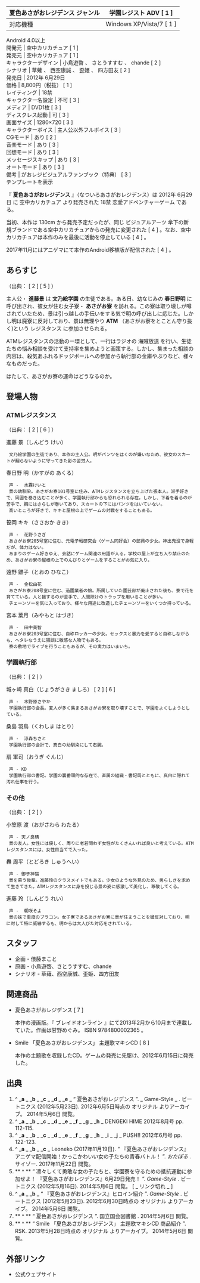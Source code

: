 夏色あさがおレジデンス  ジャンル  |  学園レジスト  ADV  [  1  ]   
---|---  
対応機種  |  Windows XP/Vista/7  [  1  ]    
Android  4.0以上  
開発元  |  空中カリカチュア  [  1  ]   
発売元  |  空中カリカチュア  [  1  ]   
キャラクターデザイン  |  小鳥遊啓  、  さとうすすむ  、  chande  [  2  ]   
シナリオ  |  草薙  、  西空康誠  、  歪姫  、  四方田友  [  2  ]   
発売日  |  2012年  6月29日   
価格  |  8,800円（税抜）  [  1  ]   
レイティング  |  18禁   
キャラクター名設定  |  不可  [  3  ]   
メディア  |  DVD1枚  [  3  ]   
ディスクレス起動  |  可  [  3  ]   
画面サイズ  |  1280×720  [  3  ]   
キャラクターボイス  |  主人公以外フルボイス  [  3  ]   
CGモード  |  あり  [  2  ]   
音楽モード  |  あり  [  3  ]   
回想モード  |  あり  [  3  ]   
メッセージスキップ  |  あり  [  3  ]   
オートモード  |  あり  [  3  ]   
備考  |  がおレジビジュアルファンブック（特典）  [  3  ]   
テンプレートを表示  
  
『 **夏色あさがおレジデンス** 』（なついろあさがおレジデンス）は  2012年  6月29日  に  空中カリカチュア  より発売された  18禁
恋愛アドベンチャーゲーム  である。

当初、本作は  130cm  から発売予定だったが、同じ  ビジュアルアーツ  傘下の新規ブランドである空中カリカチュアからの発売に変更された  [  4
]  。なお、空中カリカチュアは本作のみを最後に活動を停止している  [  4  ]  。

2017年11月にはアニゲマにて本作のAndroid移植版が配信された  [  4  ]  。

##  あらすじ



（出典：  [  2  ]  [  5  ]  ）

主人公・ **進藤景** は **文乃絵学園** の生徒である。ある日、幼なじみの **春日野明** に呼び出され、彼女が住む女子寮・ **あさがお寮**
を訪れる。この寮は取り壊しが噂されていたため、景は引っ越しの手伝いをする気で明の呼び出しに応じた。しかし明は廃寮に反対しており、景は無理やり **ATM**
（あさがお寮をとことん守り抜く)という  レジスタンス  に参加させられる。

ATMレジスタンスの活動の一環として、一行はラジオの  海賊放送
を行い、生徒たちの悩み相談を受けて支持率を集めようと画策する。しかし、集まった相談の内容は、殺気あふれるドッジボールへの参加から執行部の金庫やぶりなど、様々なものだった。

はたして、あさがお寮の運命はどうなるのか。

##  登場人物



###  ATMレジスタンス



（出典：  [  2  ]  [  6  ]  ）

進藤 景（しんどう けい）

     文乃絵学園の生徒であり、本作の主人公。明がパンツをはくのが嫌いなため、彼女のスカートが翻らないように守ってきた影の苦労人。 
春日野 明（かすがの あくる）

     声 -  水霧けいと 
     景の幼馴染。あさがお寮101号室に住み、ATMレジスタンスを立ち上げた張本人。派手好きで、周囲を巻き込むことが多く、学園執行部からも恐れられる存在。しかし、下着を着るのが苦手で、胸にはさらしが巻いてあり、スカートの下にはパンツをはいていない。 
     高いところが好きで、キキと屋根の上でゲームの対戦をすることもある。 
笹岡 キキ（ささおか きき）

     声 -  花野うさぎ 
     あさがお寮205号室に住む、元電子戦研究会（ゲーム同好会）の部員の少女。神出鬼没で身軽だが、体力はない。 
     あまりのゲーム好きゆえ、会話にゲーム関連の用語が入る。学校の屋上が立ち入り禁止のため、あさがお寮の屋根の上でのんびりとゲームをすることがお気に入り。 
遠野 雛子（とおの ひなこ）

     声 -  金松由花 
     あさがお寮208号室に住む、造園業者の娘。所属していた園芸部が廃止された後も、寮で花を育てている。人と接するのが苦手で、人間除けのトラップを用いることが多い。 
     チェーンソーを気に入っており、様々な用途に改造したチェーンソーをいくつか持っている。 
宮本 葉月（みやもと はづき）

     声 -  田中美智 
     あさがお寮203号室に住む、自称ロッカーの少女。セックスと暴力を愛すると自称しながらも、ヘタレなうえに猥談に敏感な人物でもある。 
     寮の敷地でライブを行うこともあるが、その実力はいまいち。 

###  学園執行部



（出典：  [  2  ]  ）

城ヶ崎 真白（じょうがさき ましろ）  [  2  ]  [  6  ]

     声 -  木野原さやか 
     学園執行部の会長。変人が多く集まるあさがお寮を取り壊すことで、学園をよくしようとしている。 
桑島 羽鳥（くわしま はとり）

     声 -  涼森ちさと 
     学園執行部の会計で、真白の幼馴染にして右腕。 
扇 軍司（おうぎ ぐんじ）

     声 - KD 
     学園執行部の書記。学園の裏番頭的な存在で、直属の組織・書記局とともに、真白に隠れて汚れ仕事を行う。 

###  その他



（出典：  [  2  ]  ）

小笠原 渡（おがさわら わたる）

     声 - 天ノ良晴 
     景の友人。女性には優しく、周りに老若問わず女性がたくさんいれば良いと考えている。ATMレジスタンスには、女性目当てで入った。 
轟 周平（とどろき しゅうへい）

     声 - 御子神猫 
     景を慕う後輩。進藤玲のクラスメイトでもある。少女のような外見のため、男らしさを求めて生きてきた。ATMレジスタンスに身を投じる景の姿に感激して美化し、尊敬してくる。 
進藤 玲（しんどう れい）

     声 -  朝咲そよ 
     景の妹で重度のブラコン。女子寮であるあさがお寮に景が住まうことを猛反対しており、明に対して特に威嚇するも、明からは大人びた対応をされている。 

##  スタッフ



  * 企画 - 俵藤まこと 
  * 原画 - 小鳥遊啓、さとうすすむ、chande 
  * シナリオ - 草薙、西空康誠、歪姫、四方田友 

##  関連商品



  * 夏色あさがおレジデンス  [  7  ] 

     本作の漫画版。『  ブレイドオンライン  』にて2013年2月から10月まで連載していた。作画は甘野めぐみ。  ISBN 9784800002365  。 

  * Smile 「夏色あさがおレジデンス」 主題歌マキシCD  [  8  ] 

     本作の主題歌を収録したCD。ゲームの発売に先駆け、2012年6月15日に発売した。 

##  出典



  1. ^  _**a** _ _**b** _ _**c** _ _**d** _ _**e** _ “  夏色あさがおレジデンス  ”. _ Game-Style  _ . ビートニクス (2012年5月23日). 2012年6月5日時点の  オリジナル  よりアーカイブ。  2014年5月6日  閲覧。 
  2. ^  _**a** _ _**b** _ _**c** _ _**d** _ _**e** _ _**f** _ _**g** _ _**h** _ DENGEKI HIME  2012年8月号 pp. 112-115. 
  3. ^  _**a** _ _**b** _ _**c** _ _**d** _ _**e** _ _**f** _ _**g** _ _**h** _ _**i** _ _**j** _ PUSH!!  2012年6月号 pp. 122-123. 
  4. ^  _**a** _ _**b** _ _**c** _ Leoneko (2017年11月19日). “  『夏色あさがおレジデンス』アニゲマ配信開始！かっこかわいい女の子たちの青春バトル！  ”. _おたぽる_ . サイゾー.  2017年11月22日  閲覧。 
  5. ** ^  ** “  凛々しくて勇敢な女の子たちと、学園寮を守るための抵抗運動に参加せよ！ 『夏色あさがおレジデンス』6月29日発売！  ”. _Game-Style_ . ビートニクス (2012年5月16日).  2014年5月6日  閲覧。  [ _ リンク切れ  _ ] 
  6. ^  _**a** _ _**b** _ “  『夏色あさがおレジデンス』ヒロイン紹介  ”. _Game-Style_ . ビートニクス (2012年5月23日). 2012年6月30日時点の  オリジナル  よりアーカイブ。  2014年5月6日  閲覧。 
  7. ** ^  ** “  夏色あさがおレジデンス  ”.  国立国会図書館  .  2014年5月6日  閲覧。 
  8. ** ^  ** “  Smile 「夏色あさがおレジデンス」 主題歌マキシCD 商品紹介  ”. RSK. 2013年5月28日時点の  オリジナル  よりアーカイブ。  2014年5月6日  閲覧。 

##  外部リンク



  * 公式ウェブサイト 

